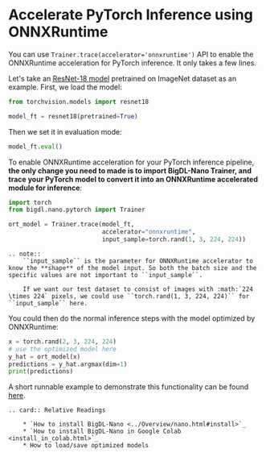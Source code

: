 # Accelerate PyTorch Inference using ONNXRuntime

You can use ``Trainer.trace(accelerator='onnxruntime')`` API to enable the ONNXRuntime acceleration for PyTorch inference. It only takes a few lines.

Let's take an [ResNet-18 model](https://pytorch.org/vision/main/models/generated/torchvision.models.resnet18.html) pretrained on ImageNet dataset as an example. First, we load the model:

```python
from torchvision.models import resnet18

model_ft = resnet18(pretrained=True)
```

Then we set it in evaluation mode:

```python
model_ft.eval()
```

To enable ONNXRuntime acceleration for your PyTorch inference pipeline, **the only change you need to made is to import BigDL-Nano Trainer, and trace your PyTorch model to convert it into an ONNXRuntime accelerated module for inference**:
```python
import torch
from bigdl.nano.pytorch import Trainer

ort_model = Trainer.trace(model_ft,
                          accelerator="onnxruntime",
                          input_sample=torch.rand(1, 3, 224, 224))
```
```eval_rst
.. note::
    ``input_sample`` is the parameter for ONNXRuntime accelerator to know the **shape** of the model input. So both the batch size and the specific values are not important to ``input_sample``. 
    
    If we want our test dataset to consist of images with :math:`224 \times 224` pixels, we could use ``torch.rand(1, 3, 224, 224)`` for ``input_sample`` here.
```

You could then do the normal inference steps with the model optimized by ONNXRuntime:

```python
x = torch.rand(2, 3, 224, 224)
# use the optimized model here
y_hat = ort_model(x)
predictions = y_hat.argmax(dim=1)
print(predictions)
```

A short runnable example to demonstrate this functionality can be found [here](https://github.com/intel-analytics/BigDL/blob/main/python/nano/tutorial/inference/pytorch/pytorch_inference_onnx.py).

```eval_rst
.. card:: Relative Readings

    * `How to install BigDL-Nano <../Overview/nano.html#install>`_
    * `How to install BigDL-Nano in Google Colab <install_in_colab.html>`_
    * How to load/save optimized models
```